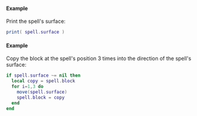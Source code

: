 #### Example
Print the spell's surface:
```lua
print( spell.surface )
```
#### Example
Copy the block at the spell's position 3 times into the direction of the
spell's surface:
```lua
if spell.surface ~= nil then
  local copy = spell.block
  for i=1,3 do
    move(spell.surface)
    spell.block = copy
  end
end
```
